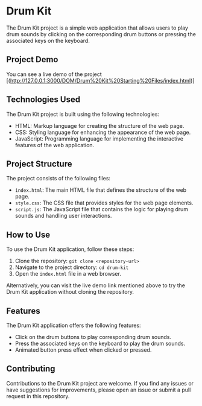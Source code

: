 # Drum Kit

The Drum Kit project is a simple web application that allows users to play drum sounds by clicking on the corresponding drum buttons or pressing the associated keys on the keyboard.

## Project Demo

You can see a live demo of the project [(http://127.0.0.1:3000/DOM/Drum%20Kit%20Starting%20Files/index.html)]

## Technologies Used

The Drum Kit project is built using the following technologies:

- HTML: Markup language for creating the structure of the web page.
- CSS: Styling language for enhancing the appearance of the web page.
- JavaScript: Programming language for implementing the interactive features of the web application.

## Project Structure

The project consists of the following files:

- `index.html`: The main HTML file that defines the structure of the web page.
- `style.css`: The CSS file that provides styles for the web page elements.
- `script.js`: The JavaScript file that contains the logic for playing drum sounds and handling user interactions.

## How to Use

To use the Drum Kit application, follow these steps:

1. Clone the repository: `git clone <repository-url>`
2. Navigate to the project directory: `cd drum-kit`
3. Open the `index.html` file in a web browser.

Alternatively, you can visit the live demo link mentioned above to try the Drum Kit application without cloning the repository.

## Features

The Drum Kit application offers the following features:

- Click on the drum buttons to play corresponding drum sounds.
- Press the associated keys on the keyboard to play the drum sounds.
- Animated button press effect when clicked or pressed.

## Contributing

Contributions to the Drum Kit project are welcome. If you find any issues or have suggestions for improvements, please open an issue or submit a pull request in this repository.
